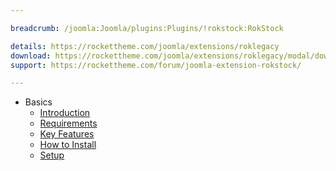 ```yaml
---

breadcrumb: /joomla:Joomla/plugins:Plugins/!rokstock:RokStock

details: https://rockettheme.com/joomla/extensions/roklegacy
download: https://rockettheme.com/joomla/extensions/roklegacy/modal/downloads
support: https://rockettheme.com/forum/joomla-extension-rokstock/

---
```


* Basics
    * [Introduction]()
    * [Requirements](INDEX.md#requirements)
    * [Key Features](INDEX.md#key-features)
    * [How to Install](INDEX.md#how-to-install)
    * [Setup](rokstock_use.md)
